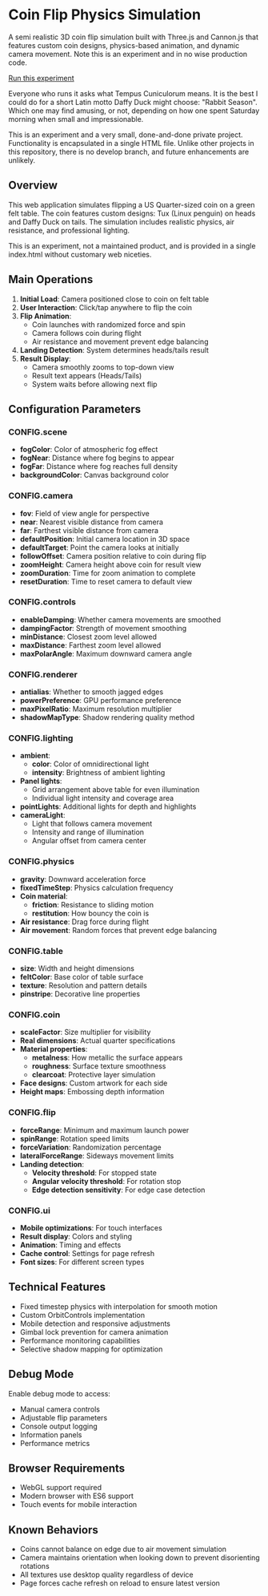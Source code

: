 # Coin Flip Physics Simulation

A semi realistic 3D coin flip simulation built with Three.js and Cannon.js that features custom coin designs, physics-based animation, and dynamic camera movement.  Note this is an experiment and in no wise production code.

[Run this experiment](https://jessicalh.github.io/lifechoices/)

Everyone who runs it asks what Tempus Cuniculorum means.  It is the best I could do for a short Latin motto Daffy Duck might choose: "Rabbit Season".  Which one may find amusing, or not, depending on how one spent Saturday morning when small and impressionable.

This is an experiment and a very small, done-and-done private project.  Functionality is encapsulated in a single HTML file.  Unlike other projects in this repository, there is no develop branch, and future enhancements are unlikely. 



## Overview

This web application simulates flipping a US Quarter-sized coin on a green felt table. The coin features custom designs: Tux (Linux penguin) on heads and Daffy Duck on tails. The simulation includes realistic physics, air resistance, and professional lighting.

This is an experiment, not a maintained product, and is provided in a single index.html without customary web niceties.

## Main Operations

1. **Initial Load**: Camera positioned close to coin on felt table
2. **User Interaction**: Click/tap anywhere to flip the coin
3. **Flip Animation**:
   - Coin launches with randomized force and spin
   - Camera follows coin during flight
   - Air resistance and movement prevent edge balancing
4. **Landing Detection**: System determines heads/tails result
5. **Result Display**:
   - Camera smoothly zooms to top-down view
   - Result text appears (Heads/Tails)
   - System waits before allowing next flip

## Configuration Parameters

### CONFIG.scene
- **fogColor**: Color of atmospheric fog effect
- **fogNear**: Distance where fog begins to appear
- **fogFar**: Distance where fog reaches full density
- **backgroundColor**: Canvas background color

### CONFIG.camera
- **fov**: Field of view angle for perspective
- **near**: Nearest visible distance from camera
- **far**: Farthest visible distance from camera
- **defaultPosition**: Initial camera location in 3D space
- **defaultTarget**: Point the camera looks at initially
- **followOffset**: Camera position relative to coin during flip
- **zoomHeight**: Camera height above coin for result view
- **zoomDuration**: Time for zoom animation to complete
- **resetDuration**: Time to reset camera to default view

### CONFIG.controls
- **enableDamping**: Whether camera movements are smoothed
- **dampingFactor**: Strength of movement smoothing
- **minDistance**: Closest zoom level allowed
- **maxDistance**: Farthest zoom level allowed
- **maxPolarAngle**: Maximum downward camera angle

### CONFIG.renderer
- **antialias**: Whether to smooth jagged edges
- **powerPreference**: GPU performance preference
- **maxPixelRatio**: Maximum resolution multiplier
- **shadowMapType**: Shadow rendering quality method

### CONFIG.lighting
- **ambient**:
  - **color**: Color of omnidirectional light
  - **intensity**: Brightness of ambient lighting
- **Panel lights**:
  - Grid arrangement above table for even illumination
  - Individual light intensity and coverage area
- **pointLights**: Additional lights for depth and highlights
- **cameraLight**:
  - Light that follows camera movement
  - Intensity and range of illumination
  - Angular offset from camera center

### CONFIG.physics
- **gravity**: Downward acceleration force
- **fixedTimeStep**: Physics calculation frequency
- **Coin material**:
  - **friction**: Resistance to sliding motion
  - **restitution**: How bouncy the coin is
- **Air resistance**: Drag force during flight
- **Air movement**: Random forces that prevent edge balancing

### CONFIG.table
- **size**: Width and height dimensions
- **feltColor**: Base color of table surface
- **texture**: Resolution and pattern details
- **pinstripe**: Decorative line properties

### CONFIG.coin
- **scaleFactor**: Size multiplier for visibility
- **Real dimensions**: Actual quarter specifications
- **Material properties**:
  - **metalness**: How metallic the surface appears
  - **roughness**: Surface texture smoothness
  - **clearcoat**: Protective layer simulation
- **Face designs**: Custom artwork for each side
- **Height maps**: Embossing depth information

### CONFIG.flip
- **forceRange**: Minimum and maximum launch power
- **spinRange**: Rotation speed limits
- **forceVariation**: Randomization percentage
- **lateralForceRange**: Sideways movement limits
- **Landing detection**:
  - **Velocity threshold**: For stopped state
  - **Angular velocity threshold**: For rotation stop
  - **Edge detection sensitivity**: For edge case detection

### CONFIG.ui
- **Mobile optimizations**: For touch interfaces
- **Result display**: Colors and styling
- **Animation**: Timing and effects
- **Cache control**: Settings for page refresh
- **Font sizes**: For different screen types

## Technical Features

- Fixed timestep physics with interpolation for smooth motion
- Custom OrbitControls implementation
- Mobile detection and responsive adjustments
- Gimbal lock prevention for camera animation
- Performance monitoring capabilities
- Selective shadow mapping for optimization

## Debug Mode

Enable debug mode to access:
- Manual camera controls
- Adjustable flip parameters
- Console output logging
- Information panels
- Performance metrics

## Browser Requirements

- WebGL support required
- Modern browser with ES6 support
- Touch events for mobile interaction

## Known Behaviors

- Coins cannot balance on edge due to air movement simulation
- Camera maintains orientation when looking down to prevent disorienting rotations
- All textures use desktop quality regardless of device
- Page forces cache refresh on reload to ensure latest version
